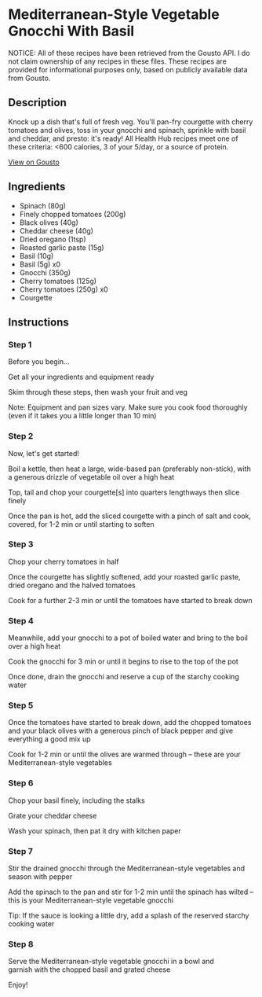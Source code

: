 # Mediterranean-Style Vegetable Gnocchi With Basil

NOTICE: All of these recipes have been retrieved from the Gousto API. I do not claim ownership of any recipes in these files. These recipes are provided for informational purposes only, based on publicly available data from Gousto.

## Description

Knock up a dish that's full of fresh veg. You'll pan-fry courgette with cherry tomatoes and olives, toss in your gnocchi and spinach, sprinkle with basil and cheddar, and presto: it's ready! All Health Hub recipes meet one of these criteria: <600 calories, 3 of your 5/day, or a source of protein.

[View on Gousto](https://www.gousto.co.uk/recipes/cookbook/mediterranean-veg-gnocchi-with-basil)

## Ingredients

- Spinach (80g)
- Finely chopped tomatoes (200g)
- Black olives (40g)
- Cheddar cheese (40g)
- Dried oregano (1tsp)
- Roasted garlic paste (15g)
- Basil (10g)
- Basil (5g) x0
- Gnocchi (350g)
- Cherry tomatoes (125g)
- Cherry tomatoes (250g) x0
- Courgette

## Instructions


### Step 1

Before you begin...

Get all your ingredients and equipment ready

Skim through these steps, then wash your fruit and veg

Note: Equipment and pan sizes vary. Make sure you cook food thoroughly (even if it takes you a little longer than 10 min)


### Step 2

Now, let's get started!

Boil a kettle, then heat a large, wide-based pan (preferably non-stick), with a generous drizzle of vegetable oil over a high heat

Top, tail and chop your courgette[s] into quarters lengthways then slice finely

Once the pan is hot, add the sliced courgette with a pinch of salt and cook, covered, for 1-2 min or until starting to soften


### Step 3

Chop your cherry tomatoes in half

Once the courgette has slightly softened, add your roasted garlic paste, dried oregano and the halved tomatoes

Cook for a further 2-3 min or until the tomatoes have started to break down


### Step 4

Meanwhile, add your gnocchi to a pot of boiled water and bring to the boil over a high heat

Cook the gnocchi for 3 min or until it begins to rise to the top of the pot

Once done, drain the gnocchi and reserve a cup of the starchy cooking water


### Step 5

Once the tomatoes have started to break down, add the chopped tomatoes and your black olives with a generous pinch of black pepper and give everything a good mix up

Cook for 1-2 min or until the olives are warmed through – these are your Mediterranean-style vegetables


### Step 6

Chop your basil finely, including the stalks

Grate your cheddar cheese

Wash your spinach, then pat it dry with kitchen paper


### Step 7

Stir the drained gnocchi through the Mediterranean-style vegetables and season with pepper

Add the spinach to the pan and stir for 1-2 min until the spinach has wilted – this is your Mediterranean-style vegetable gnocchi

Tip: If the sauce is looking a little dry, add a splash of the reserved starchy cooking water

### Step 8

Serve the Mediterranean-style vegetable gnocchi in a bowl and garnish with the chopped basil and grated cheese

Enjoy!

